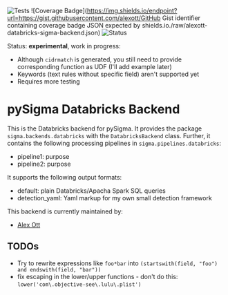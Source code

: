 ![Tests](https://github.com/alexott/databricks-sigma-backend/actions/workflows/test.yml/badge.svg)
![Coverage Badge](https://img.shields.io/endpoint?url=https://gist.githubusercontent.com/alexott/GitHub Gist identifier containing coverage badge JSON expected by shields.io./raw/alexott-databricks-sigma-backend.json)
![Status](https://img.shields.io/badge/Status-pre--release-orange)

Status: **experimental**, work in progress:

* Although `cidrmatch` is generated, you still need to provide corresponding function as UDF (I'll add example later)
* Keywords (text rules without specific field) aren't supported yet
* Requires more testing

# pySigma Databricks Backend

This is the Databricks backend for pySigma. It provides the package `sigma.backends.databricks` with the `DatabricksBackend` class.
Further, it contains the following processing pipelines in `sigma.pipelines.databricks`:

* pipeline1: purpose
* pipeline2: purpose

It supports the following output formats:

* default: plain Databricks/Apacha Spark SQL queries
* detection_yaml: Yaml markup for my own small detection framework

This backend is currently maintained by:

* [Alex Ott](https://github.com/alexott/)


## TODOs

 - Try to rewrite expressions like `foo*bar` into `(startswith(field, "foo") and endswith(field, "bar"))`
 - fix escaping in the lower/upper functions - don't do this: `lower('com\.objective-see\.lulu\.plist')`

